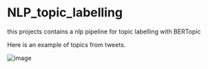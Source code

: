 # NLP_topic_labelling
this projects contains a nlp pipeline for topic labelling with BERTopic

Here is an example of topics from tweets. 


![image](https://github.com/cristinaa211/NLP_topic_labelling/assets/61435903/25d622cd-5ddd-48ae-87dd-6f1ef0d1ae11)
